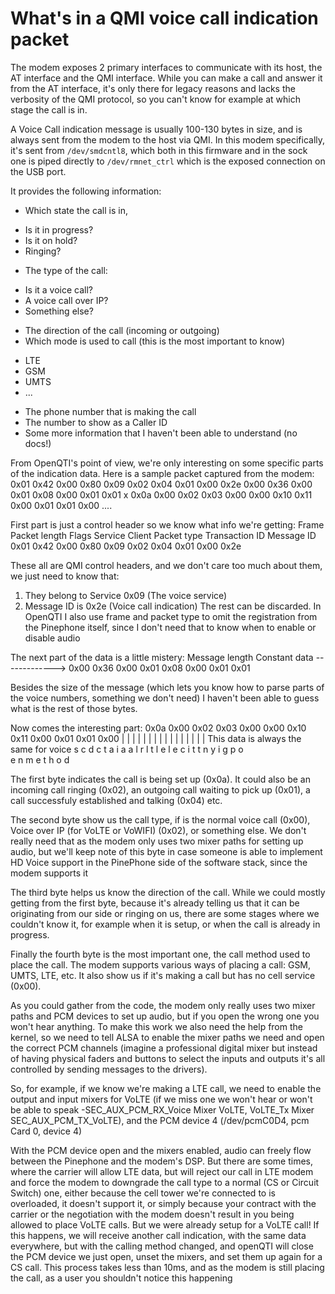 # What's in a QMI voice call indication packet

The modem exposes 2 primary interfaces to communicate with its host, the AT interface and the QMI interface. While you can make a call and answer it from the AT interface, it's only there for legacy reasons and lacks the verbosity of the QMI protocol, so you can't know for example at which stage the call is in.

A Voice Call indication message is usually 100-130 bytes in size, and is always sent from the modem to the host via QMI. In this modem specifically, it's sent from `/dev/smdcntl8`, which both in this firmware and in the sock one is piped directly to `/dev/rmnet_ctrl` which is the exposed connection on the USB port. 

It provides the following information:
- Which state the call is in, 
 * Is it in progress?
 * Is it on hold?
 * Ringing?
- The type of the call:
 * Is it a voice call?
 * A voice call over IP?
 * Something else?
- The direction of the call (incoming or outgoing)
- Which mode is used to call (this is the most important to know)
 * LTE
 * GSM
 * UMTS
 * ...
- The phone number that is making the call
- The number to show as a Caller ID
- Some more information that I haven't been able to understand (no docs!)

From OpenQTI's point of view, we're only interesting on some specific parts of the indication data. Here is a sample packet captured from the modem:
0x01 0x42 0x00 0x80 0x09 0x02 0x04 0x01 0x00 0x2e 0x00 0x36 0x00 0x01 0x08 0x00 0x01 0x01 x 0x0a 0x00 0x02 0x03 0x00 0x00 0x10 0x11 0x00 0x01 0x01 0x00 ....

First part is just a control header so we know what info we're getting:
Frame  Packet length   Flags   Service  Client  Packet type  Transaction ID   Message ID
0x01   0x42 0x00        0x80   0x09      0x02    0x04          0x01 0x00       0x2e

These all are QMI control headers, and we don't care too much about them, we just need to know that:
1. They belong to Service 0x09 (The voice service)
2. Message ID is 0x2e (Voice call indication)
The rest can be discarded. In OpenQTI I also use frame and packet type to omit the registration from the Pinephone itself, since I don't need that to know when to enable or disable audio

The next part of the data is a little mistery:
Message length    Constant data ------------->
0x00 0x36         0x00 0x01 0x08 0x00 0x01 0x01

Besides the size of the message (which lets you know how to parse parts of the voice numbers, something we don't need) I haven't been able to guess what is the rest of those bytes.

Now comes the interesting part:
0x0a 0x00 0x02 0x03 0x00 0x00 0x10 0x11 0x00 0x01 0x01 0x00
 |    |     |    |    |    |    |    |    |    |    |    |
 |    |     |    |    This data is always the same for voice
 s    c     d    c
 t    a     i    a
 a    l     r    l
 t    l     e    l
 e          c    i
      t     t    n
      y     i    g
      p     o     
      e     n    m
                 e
                 t
                 h
                 o
                 d

The first byte indicates the call is being set up (0x0a). It could also be an incoming call ringing (0x02), an outgoing call waiting to pick up (0x01), a call successfuly established and talking (0x04) etc.

The second byte show us the call type, if is the normal voice call (0x00), Voice over IP (for VoLTE or VoWIFI) (0x02), or something else. We don't really need that as the modem only uses two mixer paths for setting up audio, but we'll keep note of this byte in case someone is able to implement HD Voice support in the PinePhone side of the software stack, since the modem supports it

The third byte helps us know the direction of the call. While we could mostly getting from the first byte, because it's already telling us that it can be originating from our side or ringing on us, there are some stages where we couldn't know it, for example when it is setup, or when the call is already in progress.

Finally the fourth byte is the most important one, the call method used to place the call. The modem supports various ways of placing a call: GSM, UMTS, LTE, etc. It also show us if it's making a call but has no cell service (0x00).

As you could gather from the code, the modem only really uses two mixer paths and PCM devices to set up audio, but if you open the wrong one you won't hear anything. To make this work we also need the help from the kernel, so we need to tell ALSA to enable the mixer paths we need and open the correct PCM channels (imagine a professional digital mixer but instead of having physical faders and buttons to select the inputs and outputs it's all controlled by sending messages to the drivers).

So, for example, if we know we're making a LTE call, we need to enable the output and input mixers for VoLTE (if we miss one we won't hear or won't be able to speak -SEC_AUX_PCM_RX_Voice Mixer VoLTE, VoLTE_Tx Mixer SEC_AUX_PCM_TX_VoLTE), and the PCM device 4 (/dev/pcmC0D4, pcm Card 0, device 4)

With the PCM device open and the mixers enabled, audio can freely flow between the Pinephone and the modem's DSP. But there are some times, where the carrier will allow LTE data, but will reject our call in LTE modem and force the modem to downgrade the call type to a normal (CS or Circuit Switch) one, either because the cell tower we're connected to is overloaded, it doesn't support it, or simply because your contract with the carrier or the negotiation with the modem doesn't result in you being allowed to place VoLTE calls. But we were already setup for a VoLTE call! If this happens, we will receive another call indication, with the same data everywhere, but with the calling method changed, and openQTI will close the PCM device we just open, unset the mixers, and set them up again for a CS call. This process takes less than 10ms, and as the modem is still placing the call, as a user you shouldn't notice this happening